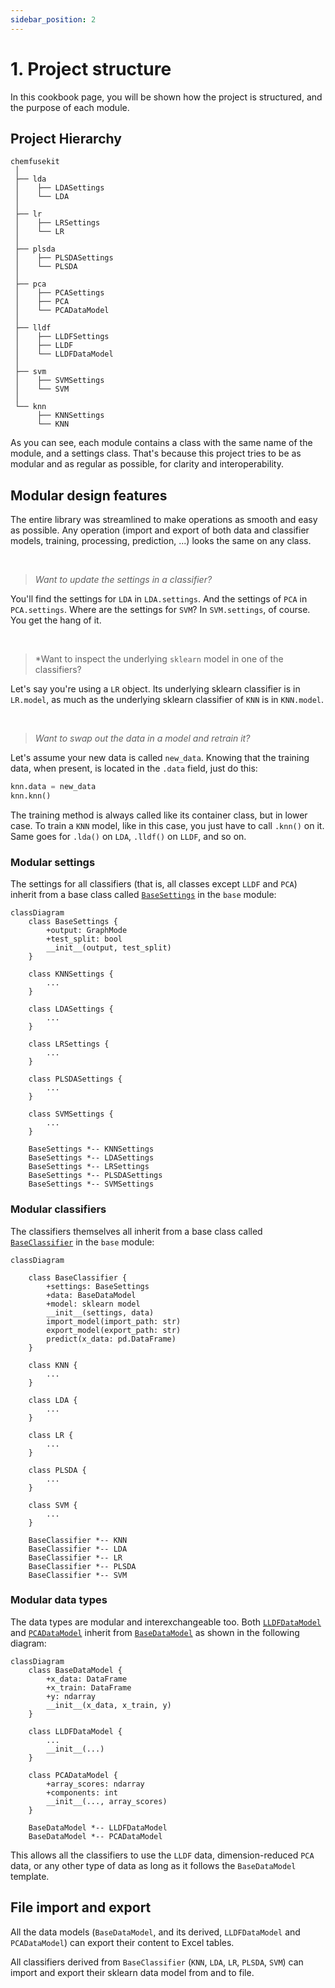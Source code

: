 ```yaml
---
sidebar_position: 2
---
```


# 1. Project structure

In this cookbook page, you will be shown how the project is structured, and the purpose of each module.

## Project Hierarchy

```
chemfusekit
 │
 ├── lda
 │    ├── LDASettings
 │    └── LDA
 │
 ├── lr
 │    ├── LRSettings
 │    └── LR
 │
 ├── plsda
 │    ├── PLSDASettings
 │    └── PLSDA
 │ 
 ├── pca
 │    ├── PCASettings
 │    ├── PCA
 │    └── PCADataModel
 │
 ├── lldf
 │    ├── LLDFSettings
 │    ├── LLDF
 │    └── LLDFDataModel
 │
 ├── svm
 │    ├── SVMSettings
 │    └── SVM
 │ 
 └── knn
      ├── KNNSettings
      └── KNN
```

As you can see, each module contains a class with the same name of the module, and a settings class. That's because this project tries to be as modular and as regular as possible, for clarity and interoperability.


## Modular design features

The entire library was streamlined to make operations as smooth and easy as possible. Any operation (import and export of both data and classifier models, training, processing, prediction, ...) looks the same on any class.

<br />

> *Want to update the settings in a classifier?*

You'll find the settings for `LDA` in `LDA.settings`. And the settings of `PCA` in `PCA.settings`. Where are the settings for `SVM`? In `SVM.settings`, of course. You get the hang of it.

<br />

> *Want to inspect the underlying `sklearn` model in one of the classifiers?

Let's say you're using a `LR` object. Its underlying sklearn classifier is in `LR.model`, as much as the underlying sklearn classifier of `KNN` is in `KNN.model`.

<br />

> *Want to swap out the data in a model and retrain it?*

Let's assume your new data is called `new_data`. Knowing that the training data, when present, is located in the `.data` field, just do this:

```python
knn.data = new_data
knn.knn()
```

The training method is always called like its container class, but in lower case. To train a `KNN` model, like in this case, you just have to call `.knn()` on it. Same goes for `.lda()` on `LDA`, `.lldf()` on `LLDF`, and so on.


### Modular settings

The settings for all classifiers (that is, all classes except `LLDF` and `PCA`) inherit from a base class called [`BaseSettings`](/docs/base/basesettings) in the `base` module:

```mermaid
classDiagram
    class BaseSettings {
        +output: GraphMode
        +test_split: bool
        __init__(output, test_split)
    }

    class KNNSettings {
        ...
    }

    class LDASettings {
        ...
    }

    class LRSettings {
        ...
    }

    class PLSDASettings {
        ...
    }

    class SVMSettings {
        ...
    }

    BaseSettings *-- KNNSettings
    BaseSettings *-- LDASettings
    BaseSettings *-- LRSettings
    BaseSettings *-- PLSDASettings
    BaseSettings *-- SVMSettings 
```


### Modular classifiers

The classifiers themselves all inherit from a base class called [`BaseClassifier`](/docs/base/baseclassifier) in the `base` module:

```mermaid
classDiagram
    
    class BaseClassifier {
        +settings: BaseSettings
        +data: BaseDataModel
        +model: sklearn model
        __init__(settings, data)
        import_model(import_path: str)
        export_model(export_path: str)
        predict(x_data: pd.DataFrame)
    }

    class KNN {
        ...
    }

    class LDA {
        ...
    }

    class LR {
        ...
    }

    class PLSDA {
        ...
    }

    class SVM {
        ...
    }

    BaseClassifier *-- KNN
    BaseClassifier *-- LDA
    BaseClassifier *-- LR
    BaseClassifier *-- PLSDA
    BaseClassifier *-- SVM
```


### Modular data types

The data types are modular and interexchangeable too. Both [`LLDFDataModel`](/docs/lldf/lldfmodel) and [`PCADataModel`](/docs/pca/pcadatamodel) inherit from [`BaseDataModel`](/docs/base/basedatamodel) as shown in the following diagram:

```mermaid
classDiagram
    class BaseDataModel {
        +x_data: DataFrame
        +x_train: DataFrame
        +y: ndarray
        __init__(x_data, x_train, y)
    }

    class LLDFDataModel {
        ...
        __init__(...)
    }

    class PCADataModel {
        +array_scores: ndarray
        +components: int
        __init__(..., array_scores)
    }

    BaseDataModel *-- LLDFDataModel
    BaseDataModel *-- PCADataModel
```

This allows all the classifiers to use the `LLDF` data, dimension-reduced `PCA` data, or any other type of data as long as it follows the `BaseDataModel` template.

## File import and export

All the data models (`BaseDataModel`, and its derived, `LLDFDataModel` and `PCADataModel`) can export their content to Excel tables.

All classifiers derived from `BaseClassifier` (`KNN`, `LDA`, `LR`, `PLSDA`, `SVM`) can import and export their sklearn data model from and to file.